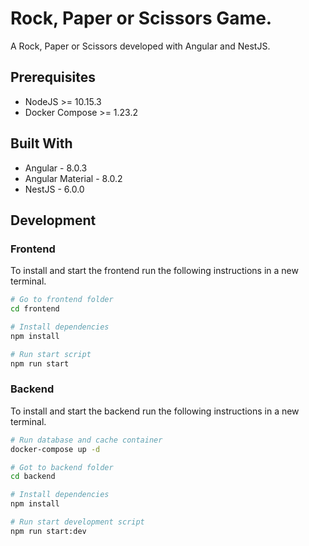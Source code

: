 # Rock, Paper or Scissors Game.
A Rock, Paper or Scissors developed with Angular and NestJS.

## Prerequisites
- NodeJS >= 10.15.3
- Docker Compose >= 1.23.2

## Built With
- Angular - 8.0.3
- Angular Material - 8.0.2
- NestJS - 6.0.0

## Development

### Frontend
To install and start the frontend run the following instructions in a new terminal.
```bash
# Go to frontend folder
cd frontend

# Install dependencies
npm install

# Run start script
npm run start
```

### Backend

To install and start the backend run the following instructions in a new terminal.
```bash
# Run database and cache container
docker-compose up -d

# Got to backend folder
cd backend

# Install dependencies
npm install

# Run start development script
npm run start:dev
```